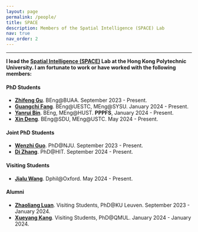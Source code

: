 ```yaml
---
layout: page
permalink: /people/
title: SPACE
description: Members of the Spatial Intelligence (SPACE) Lab
nav: true
nav_order: 2
---
```


---
**I lead the [Spatial Intelligence (SPACE)](https://bingcs.github.io/) Lab at the Hong Kong Polytechnic University. I am fortunate to work or have worked with the following members:** 

<section>
  <h4>PhD Students</h4>
  <ul>
        <li>
            <a href="https://www.linkedin.com/in/zhifeng-gu-2b67412a6/?trk=people-guest_people_search-card&originalSubdomain=hk"  target="_blank"><strong>Zhifeng Gu</strong></a>. BEng@BUAA. September 2023 - Present.
        </li>
        <li>
            <a href="https://fatpeter.github.io/"  target="_blank"><strong>Guangchi Fang</strong></a>. BEng@UESTC, MEng@SYSU. January 2024 - Present.
        </li>
        <li>
            <a href="https://scholar.google.com/citations?user=_9fN3mEAAAAJ&hl=zh-CN"  target="_blank"><strong>Yanrui Bin</strong></a>. BEng, MEng@HUST. <strong>PPPFS</strong>, January 2024 - Present.
        </li>
        <li>
            <a href="https://bingcs.github.io/people/"  target="_blank"><strong>Xin Deng</strong></a>. BEng@SDU, MEng@USTC. May 2024 - Present.
        </li>  
  </ul>
</section>

<section>
  <h4>Joint PhD Students</h4>
  <ul>
        <li>
            <a href="https://bingcs.github.io/people/"  target="_blank"><strong>Wenzhi Guo</strong></a>. PhD@NJU. September 2023 - Present.
        </li>
        <li>
            <a href="https://bingcs.github.io/people/"  target="_blank"><strong>Di Zhang</strong></a>. PhD@HIT. September 2024 - Present.
        </li>
  </ul>
</section>

<section>
  <h4>Visiting Students</h4>
  <ul>
        <li>
            <a href="https://www.cs.ox.ac.uk/people/jialu.wang/"  target="_blank"><strong>Jialu Wang</strong></a>. Dphil@Oxford. May 2024 - Present.
        </li>
  </ul>
</section>

<section>
  <h4>Alumni</h4>
  <ul>
        <li>
            <a href="https://scholar.google.com/citations?user=fl7zY9gAAAAJ&hl=en"  target="_blank"><strong>Zhaoliang Luan</strong></a>. Visiting Students, PhD@KU Leuven. September 2023 - January 2024.
        </li>
        <li>
            <a href="https://alexandor91.github.io/profiles_web/"  target="_blank"><strong>Xueyang Kang</strong></a>. Visiting Students, PhD@QMUL. January 2024 - January 2024.
        </li>
  </ul>
</section>
